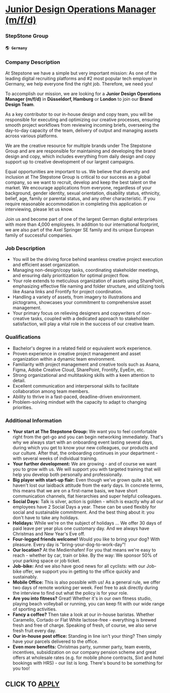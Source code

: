 # [Junior Design Operations Manager (m/f/d)](https://www.remotewlb.com/apply/junior-design-operations-manager-m-f-d)  
### StepStone Group  
#### `🌎 Germany`  

### Company Description

At Stepstone we have a simple but very important mission: As one of the leading digital recruiting platforms and #2 most popular tech employer in Germany, we help everyone find the right job. Therefore, we need you!​

To accomplish our mission, we are looking for a **Junior Design Operations Manager (m/f/d)** in **Düsseldorf, Hamburg** or **London** to join our **Brand Design Team**.

As a key contributor to our in-house design and copy team, you will be responsible for executing and optimizing our creative processes, ensuring smooth project workflows from reviewing incoming briefs, overseeing the day-to-day capacity of the team, delivery of output and managing assets across various platforms.  
  
We are the creative resource for multiple brands under The Stepstone Group and are are responsible for maintaining and developing the brand design and copy, which includes everything from daily design and copy support up to creative development of our largest campaigns.

Equal opportunities are important to us. We believe that diversity and inclusion at The Stepstone Group is critical to our success as a global company, so we want to recruit, develop and keep the best talent on the market. We encourage applications from everyone, regardless of your background, gender identity, sexual orientation, disability status, ethnicity, belief, age, family or parental status, and any other characteristic. If you require reasonable accommodation in completing this application or interviewing, please let us know.​

Join us and become part of one of the largest German digital enterprises with more than 4,000 employees. In addition to our international footprint, we are also part of the Axel Springer SE family and its unique European family of successful companies.​

### Job Description

  * You will be the driving force behind seamless creative project execution and efficient asset organization.
  * Managing non-design/copy tasks, coordinating stakeholder meetings, and ensuring daily prioritization for optimal project flow.
  * Your role extends to meticulous organization of assets using SharePoint, emphasizing effective file naming and folder structure, and utilizing tools like Asana links and Frontify for project coordination.
  * Handling a variety of assets, from imagery to illustrations and pictograms, showcases your commitment to comprehensive asset management.
  * Your primary focus on relieving designers and copywriters of non-creative tasks, coupled with a dedicated approach to stakeholder satisfaction, will play a vital role in the success of our creative team. 

### Qualifications

  * Bachelor's degree in a related field or equivalent work experience. 
  * Proven experience in creative project management and asset organization within a dynamic team environment. 
  * Familiarity with project management and creative tools such as Asana, Figma, Adobe Creative Cloud, SharePoint, Frontify, EyeEm, etc. 
  * Strong organizational and multitasking skills with a keen attention to detail. 
  * Excellent communication and interpersonal skills to facilitate collaboration among team members. 
  * Ability to thrive in a fast-paced, deadline-driven environment. 
  * Problem-solving mindset with the capacity to adapt to changing priorities.

### Additional Information

  * **Your start at The Stepstone Group:** We want you to feel comfortable right from the get-go and you can begin networking immediately. That's why we always start with an onboarding event lasting several days, during which you get to know your new colleagues, our products and our culture. After that, the onboarding continues in your department - with several weeks of individual training. ​
  * **Your further development:** We are growing - and of course we want you to grow with us. We will support you with targeted training that will help you develop both personally and professionally. ​
  * **Big player with start-up flair:** Even though we've grown quite a bit, we haven't lost our laidback attitude from the early days. In concrete terms, this means that we are on a first-name basis, we have short communication channels, flat hierarchies and super helpful colleagues. ​
  * **Social Days:** Talk is silver, action is golden - which is exactly why all our employees have 2 Social Days a year. These can be used flexibly for social and sustainable commitment. And the best thing about it: you don't have to take any holidays. ​
  * **Holidays:** While we're on the subject of holidays ... We offer 30 days of paid leave per year plus one customary day. And we always have Christmas and New Year's Eve off. ​
  * **Four-legged friends welcome!** Would you like to bring your dog? With pleasure. Every day is "bring-your-dog-to-work-day"!​
  * **Our location?** At the Medienhafen! For you that means we're easy to reach - whether by car, train or bike. By the way: We sponsor 50% of your parking space or job ticket. ​
  * **Job-bike:** And we also have good news for all cyclists: with our Job-bike offer, we support you in getting to the office quickly and sustainably. ​
  * **Mobile Office:** This is also possible with us! As a general rule, we offer two days of remote working per week. Feel free to ask directly during the interview to find out what the policy is for your role. ​
  * **Are you into fitness?** Great! Whether it's in our own fitness studio, playing beach volleyball or running, you can keep fit with our wide range of sporting activities. ​
  * **Fancy a coffee?** Then take a look at our in-house baristas. Whether Caramello, Cortado or Flat White lactose-free - everything is brewed fresh and free of charge. Speaking of fresh, of course, we also serve fresh fruit every day. ​
  * **Our in-house post office:** Standing in line isn't your thing? Then simply have your parcels delivered to the office. ​
  * **Even more benefits:** Christmas party, summer party, team events, incentives, subsidization on our company pension scheme and great offers at wholesale rates (e.g. for mobile phone contracts, Sixt and hotel bookings with HRS) - our list is long. There's bound to be something for you too!

  
## CLICK TO [APPLY](https://www.remotewlb.com/apply/junior-design-operations-manager-m-f-d)

